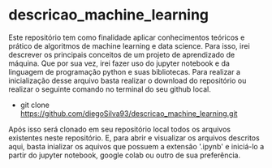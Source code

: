 # descricao_machine_learning
Este repositório tem como finalidade aplicar conhecimentos teóricos e prático de algoritmos de machine learning e data science. Para isso, irei descrever os principais conceitos de um projeto de aprendizado de máquina. Que por sua vez, irei fazer uso do jupyter notebook e da linguagem de programação python e suas bibliotecas. Para realizar a inicialização desse arquivo basta realizar o download do repositório ou realizar o seguinte comando no terminal do seu github local. 

* git clone https://github.com/diegoSilva93/descricao_machine_learning.git

Após isso será clonado em seu repositório local todos os arquivos existentes neste repositório. E, para abrir e visualizar os arquivos descritos aqui, basta inializar os aquivos que possuem a extensão '.ipynb' e iniciá-lo a partir do jupyter notebook, google colab ou outro de sua preferência. 
